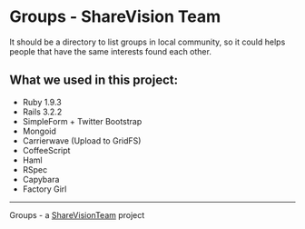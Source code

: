# Groups - ShareVision Team

It should be a directory to list groups in local community, so it could helps people that have the same interests found each other.

## What we used in this project:

* Ruby 1.9.3
* Rails 3.2.2
* SimpleForm + Twitter Bootstrap
* Mongoid
* Carrierwave (Upload to GridFS)
* CoffeeScript
* Haml
* RSpec
* Capybara
* Factory Girl

------

Groups - a [ShareVisionTeam](http://sharevisionteam.org) project
